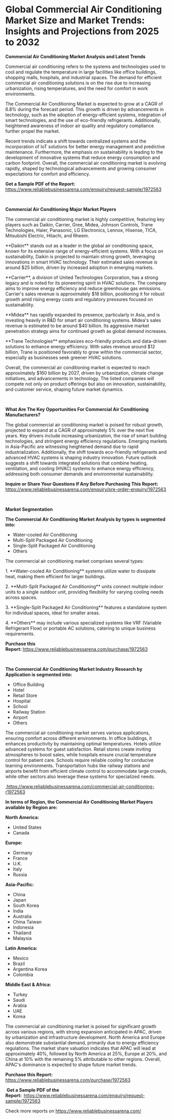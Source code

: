 <p><h1>Global Commercial Air Conditioning Market Size and Market Trends: Insights and Projections from 2025 to 2032</h1></p><p><strong>Commercial Air Conditioning Market Analysis and Latest Trends</strong></p>
<p><p>Commercial air conditioning refers to the systems and technologies used to cool and regulate the temperature in large facilities like office buildings, shopping malls, hospitals, and industrial spaces. The demand for efficient commercial air conditioning solutions is on the rise due to increasing urbanization, rising temperatures, and the need for comfort in work environments. </p><p>The Commercial Air Conditioning Market is expected to grow at a CAGR of 6.8% during the forecast period. This growth is driven by advancements in technology, such as the adoption of energy-efficient systems, integration of smart technologies, and the use of eco-friendly refrigerants. Additionally, heightened awareness of indoor air quality and regulatory compliance further propel the market. </p><p>Recent trends indicate a shift towards centralized systems and the incorporation of IoT solutions for better energy management and predictive maintenance. Furthermore, the emphasis on sustainability is leading to the development of innovative systems that reduce energy consumption and carbon footprint. Overall, the commercial air conditioning market is evolving rapidly, shaped by technological advancements and growing consumer expectations for comfort and efficiency.</p></p>
<p><strong>Get a Sample PDF of the Report:&nbsp;</strong> <a href="https://www.reliablebusinessarena.com/enquiry/request-sample/1972563?utm_campaign=1990&utm_medium=2&utm_source=Github&utm_content=ia&utm_term=20022025&utm_id=commercial-air-conditioning">https://www.reliablebusinessarena.com/enquiry/request-sample/1972563</a></p>
<p>&nbsp;</p>
<p><strong>Commercial Air Conditioning Major Market Players</strong></p>
<p><p>The commercial air conditioning market is highly competitive, featuring key players such as Daikin, Carrier, Gree, Midea, Johnson Controls, Trane Technologies, Haier, Panasonic, LG Electronics, Lennox, Hisense, TICA, Mitsubishi Electric, Hitachi, and Rheem.</p><p>**Daikin** stands out as a leader in the global air conditioning space, known for its extensive range of energy-efficient systems. With a focus on sustainability, Daikin is projected to maintain strong growth, leveraging innovations in smart HVAC technology. Their estimated sales revenue is around $25 billion, driven by increased adoption in emerging markets.</p><p>**Carrier**, a division of United Technologies Corporation, has a strong legacy and is noted for its pioneering spirit in HVAC solutions. The company aims to improve energy efficiency and reduce greenhouse gas emissions. Carrier's sales revenue is approximately $18 billion, positioning it for robust growth amid rising energy costs and regulatory pressures focused on sustainability.</p><p>**Midea** has rapidly expanded its presence, particularly in Asia, and is investing heavily in R&D for smart air conditioning systems. Midea's sales revenue is estimated to be around $40 billion. Its aggressive market penetration strategy aims for continued growth as global demand increases.</p><p>**Trane Technologies** emphasizes eco-friendly products and data-driven solutions to enhance energy efficiency. With sales revenue around $12 billion, Trane is positioned favorably to grow within the commercial sector, especially as businesses seek greener HVAC solutions.</p><p>Overall, the commercial air conditioning market is expected to reach approximately $160 billion by 2027, driven by urbanization, climate change initiatives, and advancements in technology. The listed companies will compete not only on product offerings but also on innovation, sustainability, and customer service, shaping future market dynamics.</p></p>
<p>&nbsp;</p>
<p><strong>What Are The Key Opportunities For Commercial Air Conditioning Manufacturers?</strong></p>
<p><p>The global commercial air conditioning market is poised for robust growth, projected to expand at a CAGR of approximately 5% over the next five years. Key drivers include increasing urbanization, the rise of smart building technologies, and stringent energy efficiency regulations. Emerging markets in Asia-Pacific are witnessing heightened demand due to rapid industrialization. Additionally, the shift towards eco-friendly refrigerants and advanced HVAC systems is shaping industry innovation. Future outlook suggests a shift towards integrated solutions that combine heating, ventilation, and cooling (HVAC) systems to enhance energy efficiency, addressing both consumer demands and environmental sustainability.</p></p>
<p><strong>Inquire or Share Your Questions If Any Before Purchasing This Report:</strong> <a href="https://www.reliablebusinessarena.com/enquiry/pre-order-enquiry/1972563?utm_campaign=1990&utm_medium=2&utm_source=Github&utm_content=ia&utm_term=20022025&utm_id=commercial-air-conditioning">https://www.reliablebusinessarena.com/enquiry/pre-order-enquiry/1972563</a></p>
<p>&nbsp;</p>
<p><strong>Market Segmentation</strong></p>
<p><strong>The Commercial Air Conditioning Market Analysis by types is segmented into:</strong></p>
<p><ul><li>Water-cooled Air Conditioning</li><li>Multi-Split Packaged Air Conditioning</li><li>Single-Split Packaged Air Conditioning</li><li>Others</li></ul></p>
<p><p>The commercial air conditioning market comprises several types: </p><p>1. **Water-cooled Air Conditioning** systems utilize water to dissipate heat, making them efficient for larger buildings.</p><p>2. **Multi-Split Packaged Air Conditioning** units connect multiple indoor units to a single outdoor unit, providing flexibility for varying cooling needs across spaces.</p><p>3. **Single-Split Packaged Air Conditioning** features a standalone system for individual spaces, ideal for smaller areas. </p><p>4. **Others** may include various specialized systems like VRF (Variable Refrigerant Flow) or portable AC solutions, catering to unique business requirements.</p></p>
<p><strong>Purchase this Report:&nbsp;</strong><a href="https://www.reliablebusinessarena.com/purchase/1972563?utm_campaign=1990&utm_medium=2&utm_source=Github&utm_content=ia&utm_term=20022025&utm_id=commercial-air-conditioning">https://www.reliablebusinessarena.com/purchase/1972563</a></p>
<p>&nbsp;</p>
<p><strong>The Commercial Air Conditioning Market Industry Research by Application is segmented into:</strong></p>
<p><ul><li>Office Building</li><li>Hotel</li><li>Retail Store</li><li>Hospital</li><li>School</li><li>Railway Station</li><li>Airport</li><li>Others</li></ul></p>
<p><p>The commercial air conditioning market serves various applications, ensuring comfort across different environments. In office buildings, it enhances productivity by maintaining optimal temperatures. Hotels utilize advanced systems for guest satisfaction. Retail stores create inviting atmospheres to boost sales, while hospitals ensure crucial temperature control for patient care. Schools require reliable cooling for conducive learning environments. Transportation hubs like railway stations and airports benefit from efficient climate control to accommodate large crowds, while other sectors also leverage these systems for specialized needs.</p></p>
<p><a href="https://www.reliablebusinessarena.com/commercial-air-conditioning-r1972563?utm_campaign=1990&utm_medium=2&utm_source=Github&utm_content=ia&utm_term=20022025&utm_id=commercial-air-conditioning">&nbsp;https://www.reliablebusinessarena.com/commercial-air-conditioning-r1972563</a></p>
<p><strong>In terms of Region, the Commercial Air Conditioning Market Players available by Region are:</strong></p>
<p>
    <p> <strong> North America: </strong>
        <ul>
            <li>United States</li>
            <li>Canada</li>
        </ul>
        </p> 
    <p> <strong> Europe: </strong>
        <ul>
            <li>Germany</li>
            <li>France</li>
            <li>U.K.</li>
            <li>Italy</li>
            <li>Russia</li>
        </ul>
        </p> 
    <p> <strong> Asia-Pacific: </strong>
        <ul>
            <li>China</li>
            <li>Japan</li>
            <li>South Korea</li>
            <li>India</li>
            <li>Australia</li>
            <li>China Taiwan</li>
            <li>Indonesia</li>
            <li>Thailand</li>
            <li>Malaysia</li>
        </ul>
        </p> 
    <p> <strong> Latin America: </strong>
        <ul>
            <li>Mexico</li>
            <li>Brazil</li>
            <li>Argentina Korea</li>
            <li>Colombia</li>
        </ul>
        </p> 
    <p> <strong> Middle East & Africa: </strong>
        <ul>
            <li>Turkey</li>
            <li>Saudi</li>
            <li>Arabia</li>
            <li>UAE</li>
            <li>Korea</li>
        </ul>
    </p>
    </p>
<p><p>The commercial air conditioning market is poised for significant growth across various regions, with strong expansion anticipated in APAC, driven by urbanization and infrastructure development. North America and Europe also demonstrate substantial demand, primarily due to energy efficiency regulations. The market share valuation indicates that APAC will lead at approximately 40%, followed by North America at 25%, Europe at 20%, and China at 10% with the remaining 5% attributable to other regions. Overall, APAC's dominance is expected to shape future market trends.</p></p>
<p><strong>Purchase this Report: </strong><a href="https://www.reliablebusinessarena.com/purchase/1972563?utm_campaign=1990&utm_medium=2&utm_source=Github&utm_content=ia&utm_term=20022025&utm_id=commercial-air-conditioning">https://www.reliablebusinessarena.com/purchase/1972563</a></p>
<p>&nbsp;<strong>Get a Sample PDF of the Report:&nbsp;&nbsp;</strong><a href="https://www.reliablebusinessarena.com/enquiry/request-sample/1972563?utm_campaign=1990&utm_medium=2&utm_source=Github&utm_content=ia&utm_term=20022025&utm_id=commercial-air-conditioning">https://www.reliablebusinessarena.com/enquiry/request-sample/1972563</a></p>
<p><strong></strong></p>
<p>Check more reports on <a href="https://www.reliablebusinessarena.com/?utm_campaign=1990&utm_medium=2&utm_source=Github&utm_content=ia&utm_term=20022025&utm_id=commercial-air-conditioning">https://www.reliablebusinessarena.com/</a></p>